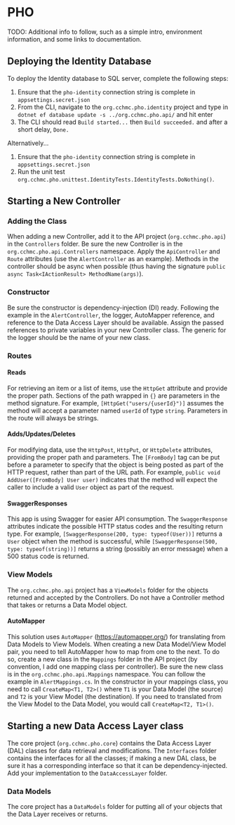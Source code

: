 # PHO

TODO: Additional info to follow, such as a simple intro, environment information, and some links to documentation.

## Deploying the Identity Database
To deploy the Identity database to SQL server, complete the following steps:
1. Ensure that the `pho-identity` connection string is complete in `appsettings.secret.json`
2. From the CLI, navigate to the `org.cchmc.pho.identity` project and type in `dotnet ef database update -s ../org.cchmc.pho.api/` and hit enter
3. The CLI should read `Build started...` then `Build succeeded.` and after a short delay, `Done.`

Alternatively...
1. Ensure that the `pho-identity` connection string is complete in `appsettings.secret.json`
2. Run the unit test `org.cchmc.pho.unittest.IdentityTests.IdentityTests.DoNothing()`.


## Starting a New Controller
### Adding the Class
When adding a new Controller, add it to the API project (`org.cchmc.pho.api`) in the `Controllers` folder. Be sure the new Controller is in the `org.cchmc.pho.api.Controllers`
namespace. Apply the `ApiController` and `Route` attributes (use the `AlertController` as an example). Methods in the controller
should be async when possible (thus having the signature `public async Task<IActionResult> MethodName(args)`).

### Constructor
Be sure the constructor is dependency-injection (DI) ready. Following the example in the `AlertController`, the
logger, AutoMapper reference, and reference to the Data Access Layer should be available. Assign the passed references
to private variables in your new Controller class. The generic for the logger should be the name of your new class.

### Routes
#### Reads
For retrieving an item or a list of items, use the `HttpGet` attribute and provide the proper path. Sections of the path wrapped in `{}`
are parameters in the method signature. For example, `[HttpGet("users/{userId}")]` assumes the method will accept a parameter named
`userId` of type `string`. Parameters in the route will always be strings.

#### Adds/Updates/Deletes
For modifying data, use the `HttpPost`, `HttpPut`, or `HttpDelete` attributes, providing the proper path and parameters. The
`[FromBody]` tag can be put before a parameter to specify that the object is being posted as part of the HTTP request,
rather than part of the URL path. For example, `public void AddUser([FromBody] User user)` indicates that the method will
expect the caller to include a valid `User` object as part of the request.

#### SwaggerResponses
This app is using Swagger for easier API consumption. The `SwaggerResponse` attributes indicate the possible HTTP status codes
and the resulting return type. For example, `[SwaggerResponse(200, type: typeof(User))]` returns a `User` object when the
method is successful, while `[SwaggerResponse(500, type: typeof(string))]` returns a string (possibly an error message) when
a 500 status code is returned.

### View Models
The `org.cchmc.pho.api` project has a `ViewModels` folder for the objects returned and accepted by the Controllers. Do not
have a Controller method that takes or returns a Data Model object.

#### AutoMapper
This solution uses `AutoMapper` (<https://automapper.org/>) for translating from Data Models to View Models. When creating a new
Data Model/View Model pair, you need to tell AutoMapper how to map from one to the next. To do so, create a new class in the
`Mappings` folder in the API project (by convention, I add one mapping class per controller). Be sure the new class is in the
`org.cchmc.pho.api.Mappings` namespace. You can follow the example in `AlertMappings.cs`. In the constructor in your mappings
class, you need to call `CreateMap<T1, T2>()` where `T1` is your Data Model (the source) and `T2` is your View Model (the
destination). If you need to translated from the View Model to the Data Model, you would call `CreateMap<T2, T1>()`.


## Starting a new Data Access Layer class
The core project (`org.cchmc.pho.core`) contains the Data Access Layer (DAL) classes for data retrieval and modifications. The
`Interfaces` folder contains the interfaces for all the classes; if making a new DAL class, be sure it has a corresponding
interface so that it can be dependency-injected. Add your implementation to the `DataAccessLayer` folder.

### Data Models
The core project has a `DataModels` folder for putting all of your objects that the Data Layer receives or returns.